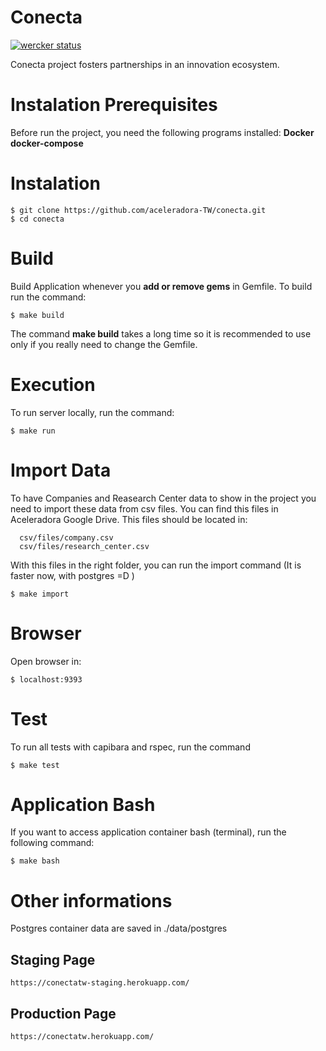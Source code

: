 # Conecta

[![wercker status](https://app.wercker.com/status/a63242f5c5cee0e75044f6895689a927/m/master "wercker status")](https://app.wercker.com/project/byKey/a63242f5c5cee0e75044f6895689a927)  

Conecta project fosters partnerships in an innovation ecosystem.

# Instalation Prerequisites

Before run the project, you need the following programs installed:
**Docker**
**docker-compose**

# Instalation
```
$ git clone https://github.com/aceleradora-TW/conecta.git
$ cd conecta
```
# Build
Build Application whenever you **add or remove gems** in Gemfile. To build run the command:
```
$ make build
```
The command **make build** takes a long time so it is recommended to use only if you really need to change the Gemfile.

# Execution
To run server locally, run the command:
```
$ make run
```

# Import Data
To have Companies and Reasearch Center data to show in the project you need to import these data from csv files.
You can find this files in Aceleradora Google Drive.
This files should be located in:
```
  csv/files/company.csv
  csv/files/research_center.csv
```
With this files in the right folder, you can run the import command (It is faster now, with postgres =D )
```
$ make import
```
# Browser
Open browser in:
```
$ localhost:9393
```
# Test
To run all tests with capibara and rspec, run the command
```
$ make test
```
# Application Bash
If you want to access application container bash (terminal), run the following command:
```
$ make bash
```

# Other informations

Postgres container data are saved in ./data/postgres

## Staging Page
```
https://conectatw-staging.herokuapp.com/
```

## Production Page
```
https://conectatw.herokuapp.com/
```
